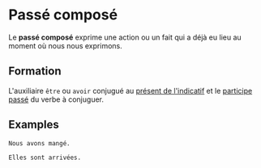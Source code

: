 # Passé composé

Le **passé composé** exprime une action ou un fait qui a déjà eu lieu au moment où nous nous exprimons.

## Formation

L'auxiliaire `être` ou `avoir` conjugué au [présent de l'indicatif](../temps/présent.md) et le [participe passé](../participes/participe%20passé.md) du verbe à conjuguer.

## Examples

```text
Nous avons mangé.

Elles sont arrivées.
```
